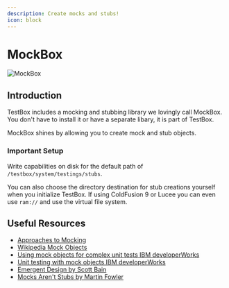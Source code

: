 ```yaml
---
description: Create mocks and stubs!
icon: block
---
```


# MockBox

![MockBox](../../.gitbook/assets/MockBox\_300.png)

## Introduction

TestBox includes a mocking and stubbing library we lovingly call MockBox.  You don't have to install it or have a separate libary, it is part of TestBox.

MockBox shines by allowing you to create mock and stub objects.

### Important Setup

Write capabilities on disk for the default path of `/testbox/system/testings/stubs`.&#x20;

You can also choose the directory destination for stub creations yourself when you initialize TestBox. If using ColdFusion 9 or Lucee you can even use `ram://` and use the virtual file system.

## Useful Resources

* [Approaches to Mocking](http://www.onjava.com/pub/a/onjava/2004/02/11/mocks.html)
* [Wikipedia Mock Objects](http://en.wikipedia.org/wiki/Mock\_object)
* [Using mock objects for complex unit tests IBM developerWorks](http://www-128.ibm.com/developerworks/rational/library/oct06/pollice/index.html)
* [Unit testing with mock objects IBM developerWorks](http://www.ibm.com/developerworks/library/j-mocktest.html)
* [Emergent Design by Scott Bain](http://www.netobjectives.com/emergent-design-evolutionary-nature-professional-software-development)
* [Mocks Aren't Stubs by Martin Fowler](http://martinfowler.com/articles/mocksArentStubs.html)
